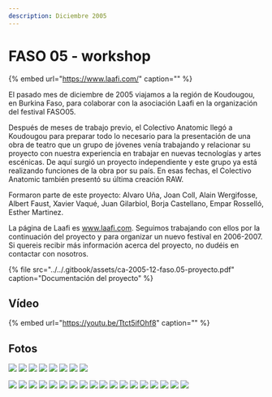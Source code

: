 ```yaml
---
description: Diciembre 2005
---
```


# FASO 05 - workshop

{% embed url="https://www.laafi.com/" caption="" %}

El pasado mes de diciembre de 2005 viajamos a la región de Koudougou, en Burkina Faso, para colaborar con la asociación Laafi en la organización del festival FASO05.

Después de meses de trabajo previo, el Colectivo Anatomic llegó a Koudougou para preparar todo lo necesario para la presentación de una obra de teatro que un grupo de jóvenes venía trabajando y relacionar su proyecto con nuestra experiencia en trabajar en nuevas tecnologías y artes escénicas. De aquí surgió un proyecto independiente y este grupo ya está realizando funciones de la obra por su país. En esas fechas, el Colectivo Anatomic también presentó su última creación RAW.

Formaron parte de este proyecto: Alvaro Uña, Joan Coll, Alain Wergifosse, Albert Faust, Xavier Vaqué, Juan Gilarbiol, Borja Castellano, Empar Rosselló, Esther Martinez.

La página de Laafi es www.laafi.com. Seguimos trabajando con ellos por la continuación del proyecto y para organizar un nuevo festival en 2006-2007. Si quereis recibir más información acerca del proyecto, no dudéis en contactar con nosotros.

{% file src="../../.gitbook/assets/ca-2005-12-faso.05-proyecto.pdf" caption="Documentación del proyecto" %}

## Vídeo

{% embed url="https://youtu.be/Ttct5ifOhf8" caption="" %}

## Fotos

![](../../.gitbook/assets/ca-2005-12-faso-05-5-.jpg) ![](../../.gitbook/assets/ca-2005-12-faso-05-4-.jpg) ![](../../.gitbook/assets/ca-2005-12-faso-05-5-%20%281%29.jpg) ![](../../.gitbook/assets/ca-2005-12-faso-05-6-.jpg) ![](../../.gitbook/assets/ca-2005-12-faso-05-7-.jpg) ![](../../.gitbook/assets/ca-2005-12-faso-05-8-.jpg) ![](../../.gitbook/assets/ca-2005-12-faso-05-2-.jpg) ![](../../.gitbook/assets/ca-2005-12-faso-05-1-.jpg)

![](../../.gitbook/assets/ca-faso-05-h-1-.jpg) ![](../../.gitbook/assets/ca-faso-05-h-2-.jpg) ![](../../.gitbook/assets/ca-faso-05-h-3-.jpg) ![](../../.gitbook/assets/ca-faso-05-h-4-.jpg) ![](../../.gitbook/assets/ca-faso-05-h-5-.jpg) ![](../../.gitbook/assets/ca-faso-05-h-6-.jpg) ![](../../.gitbook/assets/ca-faso-05-h-7-.jpg) ![](../../.gitbook/assets/ca-faso-05-h-8-.jpg) ![](../../.gitbook/assets/ca-faso-05-h-9-.jpg) ![](../../.gitbook/assets/ca-faso-05-h-10-.jpg) ![](../../.gitbook/assets/ca-faso-05-h-11-.jpg) ![](../../.gitbook/assets/ca-faso-05-h-12-.jpg) ![](../../.gitbook/assets/ca-faso-05-h-13-.jpg) ![](../../.gitbook/assets/ca-faso-05-h-14-.jpg) ![](../../.gitbook/assets/ca-faso-05-h-15-.jpg) ![](../../.gitbook/assets/ca-faso-05-h-16-.jpg) ![](../../.gitbook/assets/ca-faso-05-h-17-.jpg) ![](../../.gitbook/assets/ca-faso-05-h-18-.jpg)

